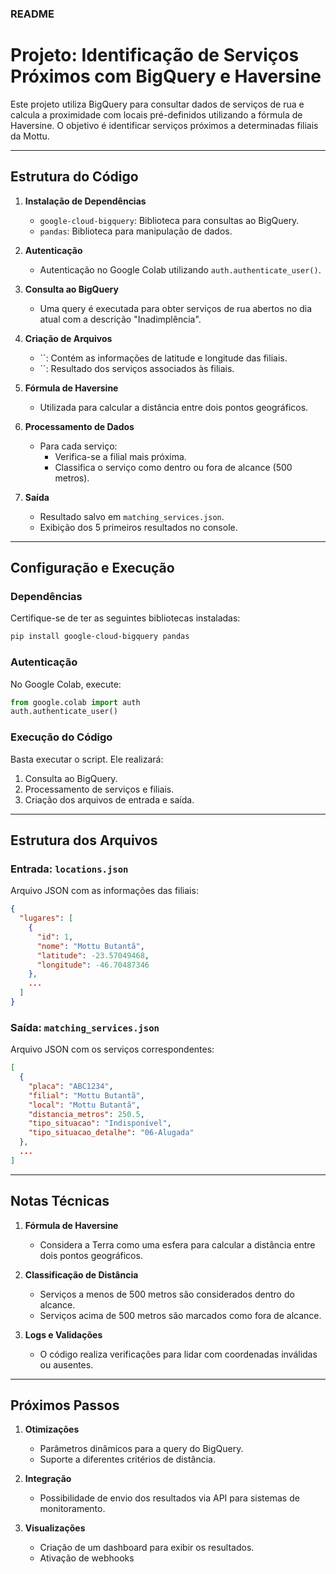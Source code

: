 ### README

# Projeto: Identificação de Serviços Próximos com BigQuery e Haversine

Este projeto utiliza BigQuery para consultar dados de serviços de rua e calcula a proximidade com locais pré-definidos utilizando a fórmula de Haversine. O objetivo é identificar serviços próximos a determinadas filiais da Mottu.

---

## Estrutura do Código

1. **Instalação de Dependências**

   - `google-cloud-bigquery`: Biblioteca para consultas ao BigQuery.
   - `pandas`: Biblioteca para manipulação de dados.

2. **Autenticação**

   - Autenticação no Google Colab utilizando `auth.authenticate_user()`.

3. **Consulta ao BigQuery**

   - Uma query é executada para obter serviços de rua abertos no dia atual com a descrição "Inadimplência".

4. **Criação de Arquivos**

   - \`\`: Contém as informações de latitude e longitude das filiais.
   - \`\`: Resultado dos serviços associados às filiais.

5. **Fórmula de Haversine**

   - Utilizada para calcular a distância entre dois pontos geográficos.

6. **Processamento de Dados**

   - Para cada serviço:
     - Verifica-se a filial mais próxima.
     - Classifica o serviço como dentro ou fora de alcance (500 metros).

7. **Saída**

   - Resultado salvo em `matching_services.json`.
   - Exibição dos 5 primeiros resultados no console.

---

## Configuração e Execução

### Dependências

Certifique-se de ter as seguintes bibliotecas instaladas:

```bash
pip install google-cloud-bigquery pandas
```

### Autenticação

No Google Colab, execute:

```python
from google.colab import auth
auth.authenticate_user()
```

### Execução do Código

Basta executar o script. Ele realizará:

1. Consulta ao BigQuery.
2. Processamento de serviços e filiais.
3. Criação dos arquivos de entrada e saída.

---

## Estrutura dos Arquivos

### Entrada: `locations.json`

Arquivo JSON com as informações das filiais:

```json
{
  "lugares": [
    {
      "id": 1,
      "nome": "Mottu Butantã",
      "latitude": -23.57049468,
      "longitude": -46.70487346
    },
    ...
  ]
}
```

### Saída: `matching_services.json`

Arquivo JSON com os serviços correspondentes:

```json
[
  {
    "placa": "ABC1234",
    "filial": "Mottu Butantã",
    "local": "Mottu Butantã",
    "distancia_metros": 250.5,
    "tipo_situacao": "Indisponível",
    "tipo_situacao_detalhe": "06-Alugada"
  },
  ...
]
```

---

## Notas Técnicas

1. **Fórmula de Haversine**

   - Considera a Terra como uma esfera para calcular a distância entre dois pontos geográficos.

2. **Classificação de Distância**

   - Serviços a menos de 500 metros são considerados dentro do alcance.
   - Serviços acima de 500 metros são marcados como fora de alcance.

3. **Logs e Validações**

   - O código realiza verificações para lidar com coordenadas inválidas ou ausentes.

---

## Próximos Passos

1. **Otimizações**

   - Parâmetros dinâmicos para a query do BigQuery.
   - Suporte a diferentes critérios de distância.

2. **Integração**

   - Possibilidade de envio dos resultados via API para sistemas de monitoramento.

3. **Visualizações**

   - Criação de um dashboard para exibir os resultados.
   - Ativação de webhooks 
